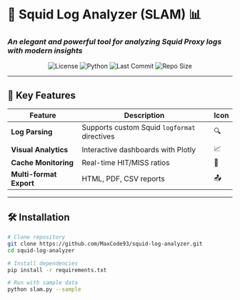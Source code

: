 # 🦑 Squid Log Analyzer (SLAM) 📊  
### *An elegant and powerful tool for analyzing Squid Proxy logs with modern insights*  

<p align="center">
  <img src="https://img.shields.io/github/license/MaxCode93/squid-log-analyzer?style=for-the-badge" alt="License">
  <img src="https://img.shields.io/badge/Python-3.8%2B-blue?logo=python&style=for-the-badge" alt="Python">
  <img src="https://img.shields.io/github/last-commit/MaxCode93/squid-log-analyzer?style=for-the-badge" alt="Last Commit">
  <img src="https://img.shields.io/github/repo-size/MaxCode93/squid-log-analyzer?style=for-the-badge" alt="Repo Size">
</p>

---

## 🌟 Key Features  
<div align="center">
  
| Feature | Description | Icon |
|---------|-------------|------|
| **Log Parsing** | Supports custom Squid `logformat` directives | 🔍 |
| **Visual Analytics** | Interactive dashboards with Plotly | 📈 |
| **Cache Monitoring** | Real-time HIT/MISS ratios | 🎯 |
| **Multi-format Export** | HTML, PDF, CSV reports | 📤 |

</div>

---

## 🛠️ Installation  
```bash
# Clone repository
git clone https://github.com/MaxCode93/squid-log-analyzer.git
cd squid-log-analyzer

# Install dependencies
pip install -r requirements.txt

# Run with sample data
python slam.py --sample
